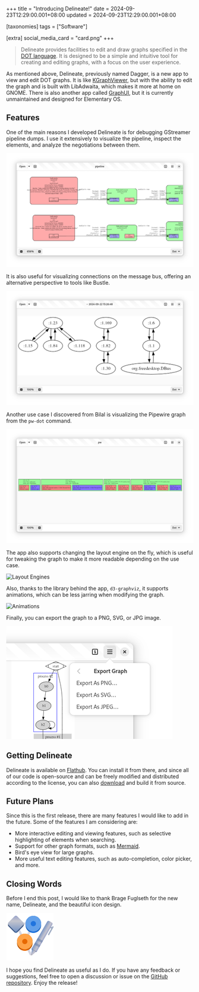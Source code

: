 +++
title = "Introducing Delineate!"
date = 2024-09-23T12:29:00.001+08:00
updated = 2024-09-23T12:29:00.001+08:00

[taxonomies]
tags = ["Software"]

[extra]
social_media_card = "card.png"
+++

> Delineate provides facilities to edit and draw graphs specified in the [DOT language](https://graphviz.org/doc/info/lang.html). It is designed to be a simple and intuitive tool for creating and editing graphs, with a focus on the user experience.
<!-- more -->

As mentioned above, Delineate, previously named Dagger, is a new app to view and edit DOT graphs. It is like [KGraphViewer](https://apps.kde.org/kgraphviewer/), but with the ability to edit the graph and is built with LibAdwaita, which makes it more at home on GNOME. There is also another app called [GraphUI](https://github.com/artemanufrij/graphui), but it is currently unmaintained and designed for Elementary OS.

## Features

One of the main reasons I developed Delineate is for debugging GStreamer pipeline dumps. I use it extensively to visualize the pipeline, inspect the elements, and analyze the negotiations between them.

![GStreamer Pipeline](gstreamer-pipeline.png)

It is also useful for visualizing connections on the message bus, offering an alternative perspective to tools like Bustle.

![Message Bus](message-bus.png)

Another use case I discovered from Bilal is visualizing the Pipewire graph from the `pw-dot` command.

![Pipewire DOT](pipewire-dot.png)

The app also supports changing the layout engine on the fly, which is useful for tweaking the graph to make it more readable depending on the use case.

![Layout Engines](layout-engines.gif)

Also, thanks to the library behind the app, `d3-graphviz`, it supports animations, which can be less jarring when modifying the graph.

![Animations](animations.gif)

Finally, you can export the graph to a PNG, SVG, or JPG image.

![Exporting](exporting.png)

## Getting Delineate

Delineate is available on [Flathub](https://flathub.org/apps/io.github.seadve.Delineate). You can install it from there, and since all of our code is open-source and can be freely modified and distributed according to the license, you can also [download](https://github.com/SeaDve/Delineate/releases/tag/v0.1.0) and build it from source.

## Future Plans

Since this is the first release, there are many features I would like to add in the future. Some of the features I am considering are:

- More interactive editing and viewing features, such as selective highlighting of elements when searching.
- Support for other graph formats, such as [Mermaid](https://mermaid.js.org/).
- Bird's eye view for large graphs.
- More useful text editing features, such as auto-completion, color picker, and more.

## Closing Words

Before I end this post, I would like to thank Brage Fuglseth for the new name, Delineate, and the beautiful icon design.

![Logo](logo.png)

I hope you find Delineate as useful as I do. If you have any feedback or suggestions, feel free to open a discussion or issue on the [GitHub repository](https://github.com/SeaDve/Delineate). Enjoy the release!
